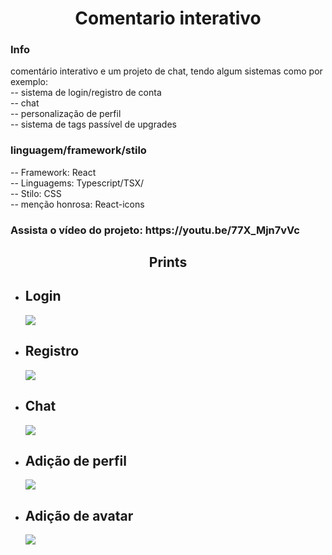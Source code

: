 <div align="start">
  <div>
    <h1 align="center">Comentario interativo</h1>
    <h3>Info</h3
    <p>comentário interativo e um projeto de chat, tendo algum sistemas como por exemplo:</br>
      -- sistema de login/registro de conta</br>
      -- chat</br>
      -- personalização de perfil</br>
      -- sistema de tags passível de upgrades</br>
    </p>
     <h3>linguagem/framework/stilo</h3>
     <p>-- Framework: React</br>
        -- Linguagems: Typescript/TSX/</br>
        -- Stilo: CSS</br>
        -- menção honrosa: React-icons</br
     </p>
  </div>
  <h3>Assista o vídeo do projeto: https://youtu.be/77X_Mjn7vVc</h3>
  <section>
    <h1 align="center">Prints</h1>
    <ul list-style="none">
      <li>
        <h2>Login</h2>
        <img src="https://user-images.githubusercontent.com/43501348/154822886-3fce468e-7c94-4627-8d7f-a42194829ef5.png" />
      </li>
      <li>
        <h2>Registro</h2>
        <img src="https://user-images.githubusercontent.com/43501348/154822913-b1308f23-afa6-4cd3-b83f-1caeb5e498f2.png" />
      </li>
      <li>
        <h2>Chat</h2>
        <img src="https://user-images.githubusercontent.com/43501348/154822932-a509ac66-c48d-44ae-b4a9-ce5fe4320698.png" />
      </li>
      <li>
        <h2>Adição de perfil</h2>
        <img src="https://user-images.githubusercontent.com/43501348/154823009-40f72dfa-5fb2-4878-8245-40c7a950602e.png" />
      </li>
      <li>
        <h2>Adição de avatar</h2>
        <img src="https://user-images.githubusercontent.com/43501348/154823042-4cbe9d11-9189-4218-9e09-1f4e14562e7d.png" />
      </li>
    </ul>
  </section>
</div>
